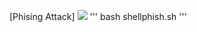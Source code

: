 [Phising Attack] [![](https://raw.githubusercontent.com/hhhrrrttt222111/Ethical-Hacking-Tools/master/0/github.png?token=AKLVDP4M2RTUFTJVE5QLRV26WYYCE)](https://github.com/Kushagrasaxena-13/ShellPhish)
'''
bash shellphish.sh
'''
